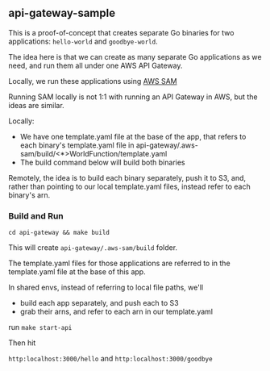 ## api-gateway-sample

This is a proof-of-concept that creates separate Go binaries for two applications: `hello-world` and `goodbye-world`.

The idea here is that we can create as many separate Go applications as we need, and run them all under one AWS API Gateway.

Locally, we run these applications using [AWS SAM](https://docs.aws.amazon.com/serverless-application-model/latest/developerguide/sam-cli-command-reference-sam-local-start-api.html)

Running SAM locally is not 1:1 with running an API Gateway in AWS, but the ideas are similar.

Locally:

* We have one template.yaml file at the base of the app, that refers to each binary's template.yaml file in api-gateway/.aws-sam/build/<*>WorldFunction/template.yaml
* The build command below will build both binaries

Remotely, the idea is to build each binary separately, push it to S3, and, rather than pointing to our local template.yaml files, instead refer to each binary's arn.

### Build and Run

`cd api-gateway && make build`

This will create  `api-gateway/.aws-sam/build` folder.

The template.yaml files for those applications are referred to in the template.yaml file at the base of this app.

In shared envs, instead of referring to local file paths, we'll
* build each app separately, and push each to S3
* grab their arns, and refer to each arn in our template.yaml

run `make start-api`

Then hit

`http:localhost:3000/hello` and `http:localhost:3000/goodbye`